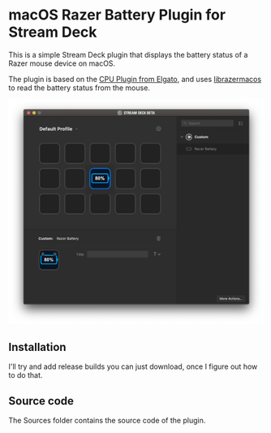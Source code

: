 # macOS Razer Battery Plugin for Stream Deck 

This is a simple Stream Deck plugin that displays the battery status of a Razer mouse device on macOS.

The plugin is based on the [CPU Plugin from Elgato](https://github.com/elgatosf/streamdeck-cpu), and uses [librazermacos](https://github.com/alexjsp/librazermacos) to read the battery status from the mouse.

![](screenshot.png)

## Installation

I'll try and add release builds you can just download, once I figure out how to do that.

## Source code

The Sources folder contains the source code of the plugin.
